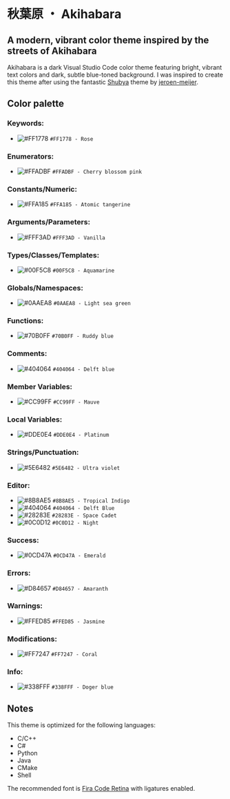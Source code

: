 # 秋葉原 ・ Akihabara

## A modern, vibrant color theme inspired by the streets of Akihabara

Akihabara is a dark Visual Studio Code color theme featuring bright, vibrant text colors and dark, subtle blue-toned background.
I was inspired to create this theme after using the fantastic [Shubya][shibuya] theme by [jeroen-meijer][jeroen-meijer].

## Color palette

### Keywords:
- ![#FF1778](https://via.placeholder.com/15/FF1778/000000?text=+) `#FF1778 - Rose`

### Enumerators:
- ![#FFADBF](https://via.placeholder.com/15/FFADBF/000000?text=+) `#FFADBF - Cherry blossom pink`

### Constants/Numeric:
- ![#FFA185](https://via.placeholder.com/15/FFA185/000000?text=+) `#FFA185 - Atomic tangerine`

### Arguments/Parameters:
- ![#FFF3AD](https://via.placeholder.com/15/FFF3AD/000000?text=+) `#FFF3AD - Vanilla`

### Types/Classes/Templates:
- ![#00F5C8](https://via.placeholder.com/15/00F5C8/000000?text=+) `#00F5C8 - Aquamarine`

### Globals/Namespaces:
- ![#0AAEA8](https://via.placeholder.com/15/0AAEA8/000000?text=+) `#0AAEA8 - Light sea green`

### Functions:
- ![#70B0FF](https://via.placeholder.com/15/70B0FF/000000?text=+) `#70B0FF - Ruddy blue`

### Comments:
- ![#404064](https://via.placeholder.com/15/404064/000000?text=+) `#404064 - Delft blue`

### Member Variables:
- ![#CC99FF](https://via.placeholder.com/15/CC99FF/000000?text=+) `#CC99FF - Mauve`

### Local Variables:
- ![#DDE0E4](https://via.placeholder.com/15/DDE0E4/000000?text=+) `#DDE0E4 - Platinum`

### Strings/Punctuation:
- ![#5E6482](https://via.placeholder.com/15/5E6482/000000?text=+) `#5E6482 - Ultra violet`

### Editor:
- ![#8B8AE5](https://via.placeholder.com/15/8B8AE5/000000?text=+) `#8B8AE5 - Tropical Indigo`
- ![#404064](https://via.placeholder.com/15/404064/000000?text=+) `#404064 - Delft Blue`
- ![#28283E](https://via.placeholder.com/15/28283E/000000?text=+) `#28283E - Space Cadet`
- ![#0C0D12](https://via.placeholder.com/15/0C0D12/000000?text=+) `#0C0D12 - Night`

### Success:
- ![#0CD47A](https://via.placeholder.com/15/0CD47A/000000?text=+) `#0CD47A - Emerald`
### Errors:
- ![#D84657](https://via.placeholder.com/15/D84657/000000?text=+) `#D84657 - Amaranth`
### Warnings:
- ![#FFED85](https://via.placeholder.com/15/FFED85/000000?text=+) `#FFED85 - Jasmine`
### Modifications:
- ![#FF7247](https://via.placeholder.com/15/FF7247/000000?text=+) `#FF7247 - Coral`
### Info:
- ![#338FFF](https://via.placeholder.com/15/338FFF/000000?text=+) `#338FFF - Doger blue`

## Notes

This theme is optimized for the following languages:
- C/C++
- C#
- Python
- Java
- CMake
- Shell

The recommended font is [Fira Code Retina][fira_code] with ligatures enabled.

[shibuya]: https://marketplace.visualstudio.com/items?itemName=jeroen-meijer.shibuya&ssr=false#overview 'Shibuya VS Code extension page'
[jeroen-meijer]: https://github.com/jeroen-meijer/shibuya 'Shibuya author "jeroen-meijer" GitHub profile page'
[fira_code]: https://github.com/tonsky/FiraCode 'Fira Code GitHub repository page'
